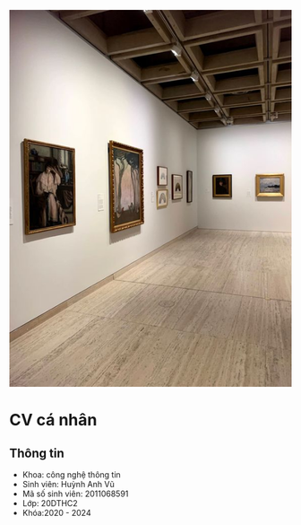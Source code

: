 
![Ảnh đại diện](https://github.com/vuhuynh2002/20dthc2/blob/master/94563fbef08ea849966b6c09b20ebb79.jpg)


# CV cá nhân
 
## Thông tin
* Khoa: công nghệ thông tin
* Sinh viên: Huỳnh Anh Vũ
* Mã số sinh viên: 2011068591
* Lớp: 20DTHC2
* Khóa:2020 - 2024

